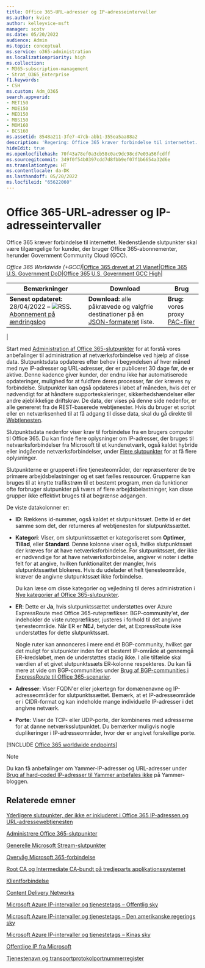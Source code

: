 ```yaml
---
title: Office 365-URL-adresser og IP-adresseintervaller
ms.author: kvice
author: kelleyvice-msft
manager: scotv
ms.date: 05/20/2022
audience: Admin
ms.topic: conceptual
ms.service: o365-administration
ms.localizationpriority: high
ms.collection:
- M365-subscription-management
- Strat_O365_Enterprise
f1.keywords:
- CSH
ms.custom: Adm_O365
search.appverid:
- MET150
- MOE150
- MED150
- MBS150
- MOM160
- BCS160
ms.assetid: 8548a211-3fe7-47cb-abb1-355ea5aa88a2
description: 'Regering: Office 365 kræver forbindelse til internettet. Nedenstående slutpunkter skal være tilgængelige for kunder, der bruger Office 365-abonnementer, herunder GCC (Government Community Cloud).'
hideEdit: true
ms.openlocfilehash: 70f43a78ef0a3cb58c0ac9dc98cd7e03a56fcdff
ms.sourcegitcommit: 349f0f54b0397cdd7d8fbb9ef07f1b6654a32d6e
ms.translationtype: HT
ms.contentlocale: da-DK
ms.lasthandoff: 05/20/2022
ms.locfileid: "65622060"
---
```

# <a name="office-365-urls-and-ip-address-ranges"></a>Office 365-URL-adresser og IP-adresseintervaller

Office 365 kræver forbindelse til internettet. Nedenstående slutpunkter skal være tilgængelige for kunder, der bruger Office 365-abonnementer, herunder Government Community Cloud (GCC).
  
*Office 365 Worldwide (+GCC)*\|[Office 365 drevet af 21 Vianet](urls-and-ip-address-ranges-21vianet.md)\|[Office 365 U.S. Government DoD](microsoft-365-u-s-government-dod-endpoints.md)\|[Office 365 U.S. Government GCC High](microsoft-365-u-s-government-gcc-high-endpoints.md)\|

|Bemærkninger|Download|Brug|
|---|---|---|
|**Senest opdateret:** 28/04/2022 – ![RSS.](../media/5dc6bb29-25db-4f44-9580-77c735492c4b.png) [Abonnement på ændringslog](https://endpoints.office.com/version/worldwide?allversions=true&format=rss&clientrequestid=b10c5ed1-bad1-445f-b386-b919946339a7)|**Download:** alle påkrævede og valgfrie destinationer på én [JSON-formateret](https://endpoints.office.com/endpoints/worldwide?clientrequestid=b10c5ed1-bad1-445f-b386-b919946339a7) liste.|**Brug:** vores proxy [PAC-filer](managing-office-365-endpoints.md#pacfiles)|
|

Start med [Administration af Office 365-slutpunkter](managing-office-365-endpoints.md) for at forstå vores anbefalinger til administration af netværksforbindelse ved hjælp af disse data. Slutpunktsdata opdateres efter behov i begyndelsen af hver måned med nye IP-adresser og URL-adresser, der er publiceret 30 dage før, de er aktive. Denne kadence giver kunder, der endnu ikke har automatiserede opdateringer, mulighed for at fuldføre deres processer, før der kræves ny forbindelse. Slutpunkter kan også opdateres i løbet af måneden, hvis det er nødvendigt for at håndtere supporteskaleringer, sikkerhedshændelser eller andre øjeblikkelige driftskrav. De data, der vises på denne side nedenfor, er alle genereret fra de REST-baserede webtjenester. Hvis du bruger et script eller en netværksenhed til at få adgang til disse data, skal du gå direkte til [Webtjenesten](microsoft-365-ip-web-service.md).

Slutpunktsdata nedenfor viser krav til forbindelse fra en brugers computer til Office 365. Du kan finde flere oplysninger om IP-adresser, der bruges til netværksforbindelser fra Microsoft til et kundenetværk, også kaldet hybride eller indgående netværksforbindelser, under [Flere slutpunkter](additional-office365-ip-addresses-and-urls.md) for at få flere oplysninger.

Slutpunkterne er grupperet i fire tjenesteområder, der repræsenterer de tre primære arbejdsbelastninger og et sæt fælles ressourcer. Grupperne kan bruges til at knytte trafikstrøm til et bestemt program, men da funktioner ofte forbruger slutpunkter på tværs af flere arbejdsbelastninger, kan disse grupper ikke effektivt bruges til at begrænse adgangen.

De viste datakolonner er:

- **ID**: Rækkens id-nummer, også kaldet et slutpunktssæt. Dette id er det samme som det, der returneres af webtjenesten for slutpunktssættet.

- **Kategori**: Viser, om slutpunktssættet er kategoriseret som **Optimer**, **Tillad**, eller **Standard**. Denne kolonne viser også, hvilke slutpunktssæt der kræves for at have netværksforbindelse. For slutpunktssæt, der ikke er nødvendige for at have netværksforbindelse, angiver vi noter i dette felt for at angive, hvilken funktionalitet der mangler, hvis slutpunktssættet blokeres. Hvis du udelader et helt tjenesteområde, kræver de angivne slutpunktssæt ikke forbindelse.

   Du kan læse om disse kategorier og vejledning til deres administration i [Nye kategorier af Office 365-slutpunkter](microsoft-365-network-connectivity-principles.md#new-office-365-endpoint-categories).

- **ER**: Dette er **Ja**, hvis slutpunktssættet understøttes over Azure ExpressRoute med Office 365-rutepræfikser. BGP-community'et, der indeholder de viste rutepræfikser, justeres i forhold til det angivne tjenesteområde. Når ER er **NEJ**, betyder det, at ExpressRoute ikke understøttes for dette slutpunktssæt.

   Nogle ruter kan annonceres i mere end ét BGP-community, hvilket gør det muligt for slutpunkter inden for et bestemt IP-område at gennemgå ER-kredsløbet, men de understøttes stadig ikke. I alle tilfælde skal værdien af et givet slutpunktssæts ER-kolonne respekteres. Du kan få mere at vide om BGP-communities under [Brug af BGP-communities i ExpressRoute til Office 365-scenarier](bgp-communities-in-expressroute.md#key-planning-considerations-to-using-bgp-communities).

- **Adresser**: Viser FQDN'er eller jokertegn for domænenavne og IP-adresseområder for slutpunktssættet. Bemærk, at et IP-adresseområde er i CIDR-format og kan indeholde mange individuelle IP-adresser i det angivne netværk.

- **Porte**: Viser de TCP- eller UDP-porte, der kombineres med adresserne for at danne netværksslutpunktet. Du bemærker muligvis nogle duplikeringer i IP-adresseområder, hvor der er angivet forskellige porte.

[!INCLUDE [Office 365 worldwide endpoints](../includes/office-365-worldwide-endpoints.md)]

> [!NOTE]
> Du kan få anbefalinger om Yammer-IP-adresser og URL-adresser under [Brug af hard-coded IP-adresser til Yammer anbefales ikke](https://techcommunity.microsoft.com/t5/Yammer-Blog/Using-hard-coded-IP-addresses-for-Yammer-is-not-recommended/ba-p/276592) på Yammer-bloggen.

## <a name="related-topics"></a>Relaterede emner

[Yderligere slutpunkter, der ikke er inkluderet i Office 365 IP-adressen og URL-adressewebtjenesten](additional-office365-ip-addresses-and-urls.md)

[Administrere Office 365-slutpunkter](managing-office-365-endpoints.md)

[Generelle Microsoft Stream-slutpunkter](/stream/network-overview#general-microsoft-stream-endpoints)
  
[Overvåg Microsoft 365-forbindelse](./monitor-connectivity.md)

[Root CA og Intermediate CA-bundt på tredjeparts applikationssystemet](../compliance/encryption-office-365-certificate-chains.md)
  
[Klientforbindelse](https://support.office.com/article/client-connectivity-4232abcf-4ae5-43aa-bfa1-9a078a99c78b)
  
[Content Delivery Networks](https://support.office.com/article/content-delivery-networks-0140f704-6614-49bb-aa6c-89b75dcd7f1f)
  
[Microsoft Azure IP-intervaller og tjenestetags – Offentlig sky](https://www.microsoft.com/download/details.aspx?id=56519)

[Microsoft Azure IP-intervaller og tjenestetags – Den amerikanske regerings sky](https://www.microsoft.com/download/details.aspx?id=57063)

[Microsoft Azure IP-intervaller og tjenestetags – Kinas sky](https://www.microsoft.com/download/details.aspx?id=57062)
  
[Offentlige IP fra Microsoft](https://www.microsoft.com/download/details.aspx?id=53602)

[Tjenestenavn og transportprotokolportnummerregister](https://www.iana.org/assignments/service-names-port-numbers/service-names-port-numbers.xhtml)
